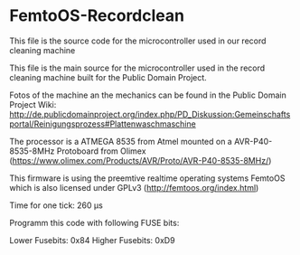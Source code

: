 # FemtoOS-Recordclean
This file is the source code for the microcontroller used in our record cleaning machine

This file is the main source for the microcontroller used in the
record cleaning machine built for the Public Domain Project.

Fotos of the machine an the mechanics can be found in the Public Domain Project Wiki:
http://de.publicdomainproject.org/index.php/PD_Diskussion:Gemeinschaftsportal/Reinigungsprozess#Plattenwaschmaschine

The processor is a ATMEGA 8535 from Atmel mounted on a
AVR-P40-8535-8MHz Protoboard from Olimex
(https://www.olimex.com/Products/AVR/Proto/AVR-P40-8535-8MHz/)

This firmware is using the preemtive realtime operating systems
FemtoOS which is also licensed under GPLv3
(http://femtoos.org/index.html)

Time for one tick: 260 µs

Programm this code with following FUSE bits:

Lower Fusebits:  0x84
Higher Fusebits: 0xD9
